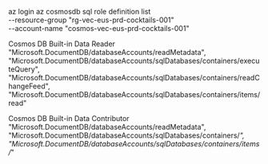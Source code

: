 az login
az cosmosdb sql role definition list \
    --resource-group "rg-vec-eus-prd-cocktails-001" \
    --account-name "cosmos-vec-eus-prd-cocktails-001"



Cosmos DB Built-in Data Reader
          "Microsoft.DocumentDB/databaseAccounts/readMetadata",
          "Microsoft.DocumentDB/databaseAccounts/sqlDatabases/containers/executeQuery",
          "Microsoft.DocumentDB/databaseAccounts/sqlDatabases/containers/readChangeFeed",
          "Microsoft.DocumentDB/databaseAccounts/sqlDatabases/containers/items/read"



Cosmos DB Built-in Data Contributor
          "Microsoft.DocumentDB/databaseAccounts/readMetadata",
          "Microsoft.DocumentDB/databaseAccounts/sqlDatabases/containers/*",
          "Microsoft.DocumentDB/databaseAccounts/sqlDatabases/containers/items/*"